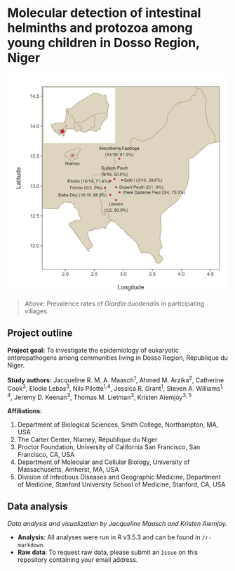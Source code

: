 # Molecular detection of intestinal helminths and protozoa among young children in Dosso Region, Niger

<p align="center">   
<img src="https://github.com/jmaasch/parasite-epidemiology-dosso-region/blob/master/figures/maps/Figure1.ParasiteEpiManuscript_small.jpg" width="500" align="middle"/>
</p>

> *Above:* Prevalence rates of *Giardia duodenalis* in participating villages.

## Project outline

**Project goal:** To investigate the epidemiology of eukaryotic enteropathogens among communities living in
Dosso Region, République du Niger.

**Study authors:** Jacqueline R. M. A. Maasch<sup>1</sup>, Ahmed M. Arzika<sup>2</sup>, Catherine Cook<sup>3</sup>, Elodie Lebas<sup>3</sup>, Nils Pilotte<sup>1,4</sup>, Jessica R. Grant<sup>1</sup>, Steven A. Williams<sup>1, 4</sup>, Jeremy D. Keenan<sup>3</sup>, Thomas M. Lietman<sup>3</sup>, Kristen Aiemjoy<sup>3, 5</sup>

**Affiliations:**
1. Department of Biological Sciences, Smith College, Northampton, MA, USA
2. The Carter Center, Niamey, République du Niger
3. Proctor Foundation, University of California San Francisco, San Francisco, CA, USA
4. Department of Molecular and Cellular Biology, University of Massachusetts, Amherst, MA, USA
5. Division of Infectious Diseases and Geographic Medicine, Department of Medicine, Stanford University School of Medicine, Stanford, CA, USA

## Data analysis

*Data analysis and visualization by Jacqueline Maasch and Kristen Aiemjoy.*

* **Analysis**: All analyses were run in R v3.5.3 and can be found in ```/r-markdown```.
* **Raw data**: To request raw data, please submit an ```Issue``` on this repository containing your email address.
